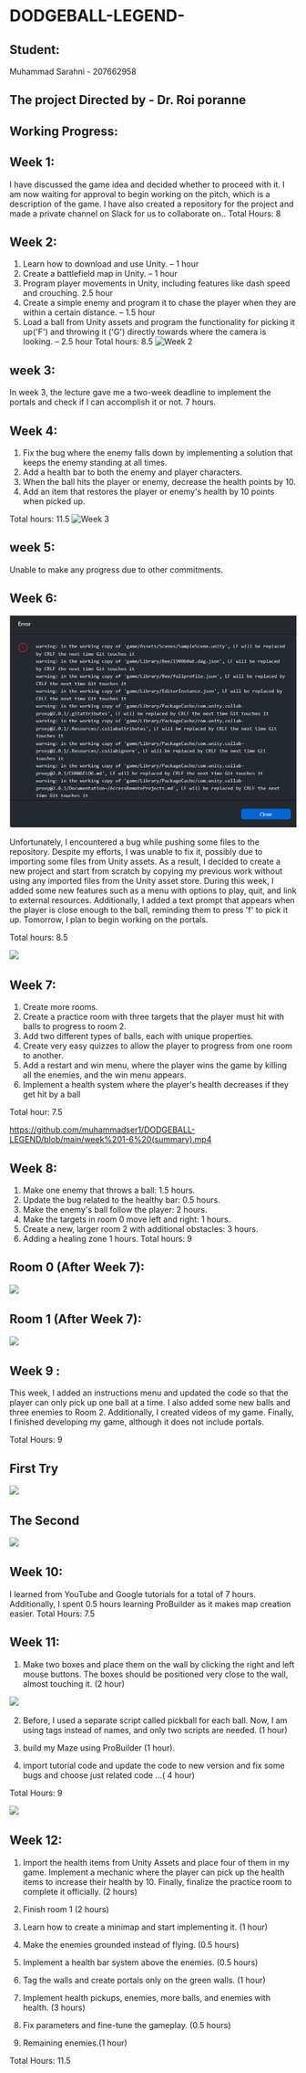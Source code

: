 # DODGEBALL-LEGEND-

## Student:
Muhammad Sarahni - 207662958

## The project Directed by - **Dr. Roi poranne**
## Working Progress:

## Week 1:
I have discussed the game idea and decided whether to proceed with it. I am now waiting for approval to begin working on the pitch, which is a description of the game. I have also created a repository for the project and made a private channel on Slack for us to collaborate on..
Total Hours: 8
## Week 2:
1.	Learn how to download and use Unity.  – 1 hour
2.	Create a battlefield map in Unity. – 1 hour
3.	Program player movements in Unity, including features like dash speed and crouching. 2.5 hour
4.	Create a simple enemy and program it to chase the player when they are within a certain distance. – 1.5 hour
5.	Load a ball from Unity assets and program the functionality for picking it up('F') and throwing it ('G') directly towards where the camera is looking. – 2.5 hour
Total hours: 8.5
![Week 2](https://github.com/muhammadser1/DODGEBALL-LEGEND/blob/main/week2.gif)


## week 3:

In week 3, the lecture gave me a two-week deadline to implement the portals and check if I can accomplish it or not.  7 hours.

## Week 4:
1.	Fix the bug where the enemy falls down by implementing a solution that keeps the enemy standing at all times.
2.	Add a health bar to both the enemy and player characters.
3.	When the ball hits the player or enemy, decrease the health points by 10.
4.	Add an item that restores the player or enemy's health by 10 points when picked up.

Total hours: 11.5
![Week 3](https://github.com/muhammadser1/DODGEBALL-LEGEND/blob/main/week3.gif)

## week 5:
Unable to make any progress due to other commitments.

## Week 6:

![](https://github.com/muhammadser1/DODGEBALL-LEGEND/blob/main/BUG.png)


Unfortunately, I encountered a bug while pushing some files to the repository. Despite my efforts, I was unable to fix it, possibly due to importing some files from Unity assets. As a result, I decided to create a new project and start from scratch by copying my previous work without using any imported files from the Unity asset store. During this week, I added some new features such as a menu with options to play, quit, and link to external resources. Additionally, I added a text prompt that appears when the player is close enough to the ball, reminding them to press 'f' to pick it up. Tomorrow, I plan to begin working on the portals.

Total hours: 8.5

![](https://github.com/muhammadser1/DODGEBALL-LEGEND/blob/main/Week%205.gif)


## Week 7:
1. Create more rooms.
2. Create a practice room with three targets that the player must hit with balls to progress to room 2.
3. Add two different types of balls, each with unique properties.
4. Create very easy quizzes to allow the player to progress from one room to another.
5. Add a restart and win menu, where the player wins the game by killing all the enemies, and the win menu appears.
6. Implement a health system where the player's health decreases if they get hit by a ball

Total hour: 7.5 

https://github.com/muhammadser1/DODGEBALL-LEGEND/blob/main/week%201-6%20(summary).mp4                                                                      


## Week 8:
1. Make one enemy that throws a ball: 1.5 hours.
2. Update the bug related to the healthy bar: 0.5 hours.
3. Make the enemy's ball follow the player: 2 hours.
4. Make the targets in room 0 move left and right: 1 hours.
5. Create a new, larger room 2 with additional obstacles: 3 hours.
6. Adding a healing zone 1 hours.
Total hours: 9

## Room 0 (After Week 7):

![](https://github.com/muhammadser1/DODGEBALL-LEGEND/blob/main/Week%207(Making%20the%20enemy%20throw%20balls)/Rooms/Room_0%20%20.gif)

## Room 1 (After Week 7):

![](https://github.com/muhammadser1/DODGEBALL-LEGEND/blob/main/Week%207(Making%20the%20enemy%20throw%20balls)/Rooms/Room_1.gif)


## Week 9 :
This week, I added an instructions menu and updated the code so that the player can only pick up one ball at a time. I also added some new balls and three enemies to Room 2. Additionally, I created videos of my game. Finally, I finished developing my game, although it does not include portals.

Total Hours: 9

## First Try
![](https://github.com/muhammadser1/DODGEBALL-LEGEND/blob/main/Week%208%20(finish%20game%20without%20Portals)/11.gif)

## The Second 

![](https://github.com/muhammadser1/DODGEBALL-LEGEND/blob/main/Week%208%20(finish%20game%20without%20Portals)/22.gif)

## Week 10:

I learned from YouTube and Google tutorials for a total of 7 hours. Additionally, I spent 0.5 hours learning ProBuilder as it makes map creation easier.
Total Hours: 7.5

## Week 11:

1. Make two boxes and place them on the wall by clicking the right and left mouse buttons. The boxes should be positioned very close to the wall, almost touching it. (2 hour)

![](https://github.com/muhammadser1/DODGEBALL-LEGEND/blob/main/week%2010(1).gif)

2. Before, I used a separate script called pickball for each ball. Now, I am using tags instead of names, and only two scripts are needed. 
(1 hour)

3. build my Maze using ProBuilder (1 hour).

4. import tutorial code and update the code to new version and fix some bugs and choose just related code ...( 4 hour)

Total Hours: 9

![](https://github.com/muhammadser1/DODGEBALL-LEGEND/blob/main/week%2010(2).gif)

## Week 12:
1. Import the health items from Unity Assets and place four of them in my game. Implement a mechanic where the player can pick up the health items to increase their health by 10. Finally, finalize the practice room to complete it officially. (2 hours)

2. Finish room 1 (2 hours)

3. Learn how to create a minimap and start implementing it. (1 hour)

4. Make the enemies grounded instead of flying. (0.5 hours)

5. Implement a health bar system above the enemies. (0.5 hours)

6. Tag the walls and create portals only on the green walls. (1 hour)

7. Implement health pickups, enemies, more balls, and enemies with health. (3 hours)

8. Fix parameters and fine-tune the gameplay. (0.5 hours)
9. Remaining enemies.(1 hour)

Total Hours: 11.5
